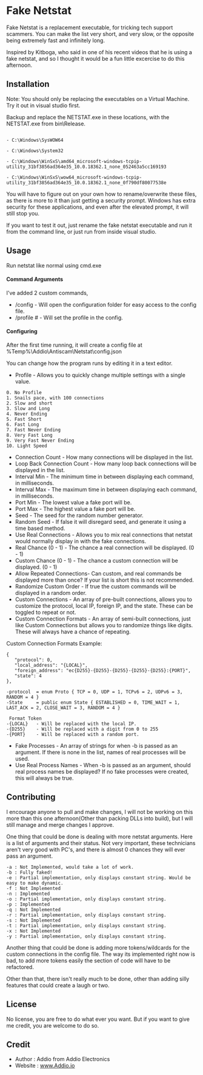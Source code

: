 # Fake Netstat

Fake Netstat is a replacement executable, for tricking tech support scammers.
You can make the list very short, and very slow, or the opposite being extremely fast and infinitely long.

Inspired by Kitboga, who said in one of his recent videos that he is using a fake netstat, and so I thought it would be a fun little excercise to do this afternoon.

## Installation

Note: You should only be replacing the executables on a Virtual Machine. Try it out in visual studio first.

Backup and replace the NETSTAT.exe in these locations, with the NETSTAT.exe from bin\Release.
```

- C:\Windows\SysWOW64

- C:\Windows\System32

- C:\Windows\WinSxS\amd64_microsoft-windows-tcpip-utility_31bf3856ad364e35_10.0.18362.1_none_052463a5cc169193

- C:\Windows\WinSxS\wow64_microsoft-windows-tcpip-utility_31bf3856ad364e35_10.0.18362.1_none_0f790df80077538e
```

You will have to figure out on your own how to rename/overwrite these files, as there is more to it than just getting a security prompt. Windows has extra security for these applications, and even after the elevated prompt, it will still stop you.

If you want to test it out, just rename the fake netstat executable and run it from the command line, or just run from inside visual studio.


## Usage

Run netstat like normal using cmd.exe

#### Command Arguments

I've added 2 custom commands,

- /config - Will open the configuration folder for easy access to the config file.
- /profile # - Will set the profile in the config.

#### Configuring

After the first time running, it will create a config file at %Temp%\Addio\Antiscam\Netstat\config.json

You can change how the program runs by editing it in a text editor.

- Profile - Allows you to quickly change multiple settings with a single value.
```
0. No Profile
1. Snails pace, with 100 connections
2. Slow and short
3. Slow and Long
4. Never Ending
5. Fast Short
6. Fast Long
7. Fast Never Ending
8. Very Fast Long
9. Very Fast Never Ending
10. Light Speed
```

- Connection Count  - How many connections will be displayed in the list.
- Loop Back Connection Count - How many loop back connections will be displayed in the list.
- Interval Min - The minimum time in between displaying each command, in milliseconds.
- Interval Max - The maximum time in between displaying each command, in milliseconds.
- Port Min - The lowest value a fake port will be.
- Port Max - The highest value a fake port will be.
- Seed - The seed for the random number generator.
- Random Seed - If false it will disregard seed, and generate it using a time based method.
- Use Real Connections - Allows you to mix real connections that netstat would normally display in with the fake connections.
- Real Chance (0 - 1) - The chance a real connection will be displayed. (0 - 1)
- Custom Chance (0 - 1) - The chance a custom connection will be displayed. (0 - 1)
- Allow Repeated Connections- Can custom, and real commands be displayed more than once? If your list is short this is not recommended.
- Randomize Custom Order - If true the custom commands will be displayed in a random order.
- Custom Connections - An array of pre-built connections, allows you to customize the protocol, local IP, foreign IP, and the state. These can be toggled to repeat or not.
- Custom Connection Formats - An array of semi-built connections, just like Custom Connections but allows you to randomize things like digits. These will always have a chance of repeating.

Custom Connection Formats Example:
```
{
   "protocol": 0,
   "local_address": "{LOCAL}",
   "foreign_address": "ec{D255}-{D255}-{D255}-{D255}-{D255}:{PORT}",
   "state": 4 
},

-protocol  = enum Proto { TCP = 0, UDP = 1, TCPv6 = 2, UDPv6 = 3, RANDOM = 4 }
-State     = public enum State { ESTABLISHED = 0, TIME_WAIT = 1, LAST_ACK = 2, CLOSE_WAIT = 3, RANDOM = 4 }

 Format Token
-{LOCAL}   - Will be replaced with the local IP.
-{D255}    - Will be replaced with a digit from 0 to 255
-{PORT}    - Will be replaced with a random port.

```

- Fake Processes - An array of strings for when -b is passed as an argument. If there is none in the list, names of real processes will be used.
- Use Real Process Names - When -b is passed as an argument, should real process names be displayed? If no fake processes were created, this will always be true.

## Contributing
I encourage anyone to pull and make changes, I will not be working on this more than this one afternoon(Other than packing DLLs into build), but I will still manage and merge changes I approve.

One thing that could be done is dealing with more netstat arguments. Here is a list of arguments and their status. Not very important, these technicians aren't very good with PC's, and there is almost 0 chances they will ever pass an argument.
```
-a : Not Implemented, would take a lot of work.
-b : Fully faked!
-e : Partial implementation, only displays constant string. Would be easy to make dynamic.
-f : Not Implemented
-n : Implemented
-o : Partial implementation, only displays constant string.
-p : Implemented
-q : Not Implemented
-r : Partial implementation, only displays constant string.
-s : Not Implemented
-t : Partial implementation, only displays constant string.
-x : Not Implemented
-y : Partial implementation, only displays constant string.

```

Another thing that could be done is adding more tokens/wildcards for the custom connections in the config file. The way its implemented right now is bad, to add more tokens easily the section of code will have to be refactored.

Other than that, there isn't really much to be done, other than adding silly features that could create a laugh or two.

## License
No license, you are free to do what ever you want. But if you want to give me credit, you are welcome to do so.

## Credit

- Author   : Addio from Addio Electronics
- Website  : www.Addio.io
